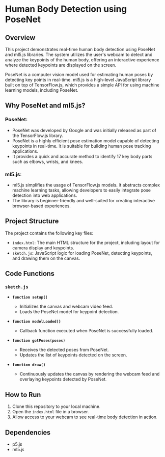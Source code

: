 # Human Body Detection using PoseNet

## Overview

This project demonstrates real-time human body detection using PoseNet and ml5.js libraries. The system utilizes the user's webcam to detect and analyze the keypoints of the human body, offering an interactive experience where detected keypoints are displayed on the screen.

PoseNet is a computer vision model used for estimating human poses by detecting key points in real-time. ml5.js is a high-level JavaScript library built on top of TensorFlow.js, which provides a simple API for using machine learning models, including PoseNet.

## Why PoseNet and ml5.js?

### PoseNet:
- PoseNet was developed by Google and was initially released as part of the TensorFlow.js library.
- PoseNet is a highly efficient pose estimation model capable of detecting keypoints in real-time. It is suitable for building human pose tracking applications.
- It provides a quick and accurate method to identify 17 key body parts such as elbows, wrists, and knees.

### ml5.js:
- ml5.js simplifies the usage of TensorFlow.js models. It abstracts complex machine learning tasks, allowing developers to easily integrate pose detection into web applications.
- The library is beginner-friendly and well-suited for creating interactive browser-based experiences.

## Project Structure

The project contains the following key files:

- `index.html`: The main HTML structure for the project, including layout for camera display and keypoints.
- `sketch.js`: JavaScript logic for loading PoseNet, detecting keypoints, and drawing them on the canvas.

## Code Functions

### `sketch.js`

- **`function setup()`**  
  - Initializes the canvas and webcam video feed.  
  - Loads the PoseNet model for keypoint detection.

- **`function modelLoaded()`**  
  - Callback function executed when PoseNet is successfully loaded.

- **`function gotPoses(poses)`**  
  - Receives the detected poses from PoseNet.  
  - Updates the list of keypoints detected on the screen.

- **`function draw()`**  
  - Continuously updates the canvas by rendering the webcam feed and overlaying keypoints detected by PoseNet.

## How to Run

1. Clone this repository to your local machine.
2. Open the `index.html` file in a browser.
3. Allow access to your webcam to see real-time body detection in action.

## Dependencies

- p5.js
- ml5.js
